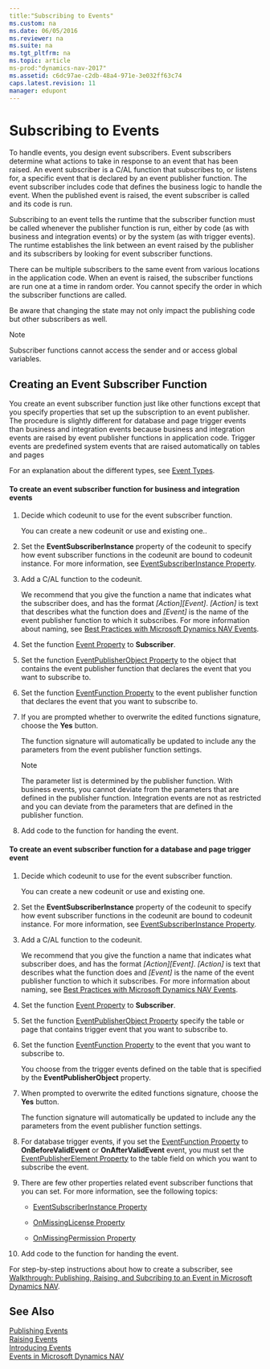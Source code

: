 ```yaml
---
title:"Subscribing to Events"
ms.custom: na
ms.date: 06/05/2016
ms.reviewer: na
ms.suite: na
ms.tgt_pltfrm: na
ms.topic: article
ms-prod:"dynamics-nav-2017"
ms.assetid: c6dc97ae-c2db-48a4-971e-3e032ff63c74
caps.latest.revision: 11
manager: edupont
---
```

# Subscribing to Events
To handle events, you design event subscribers. Event subscribers determine what actions to take in response to an event that has been raised. An event subscriber is a C\/AL function that subscribes to, or listens for, a specific event that is declared by an event publisher function. The event subscriber includes code that defines the business logic to handle the event. When the published event is raised, the event subscriber is called and its code is run.  
  
 Subscribing to an event tells the runtime that the subscriber function must be called whenever the publisher function is run, either by code \(as with business and integration events\) or by the system \(as with trigger events\). The runtime establishes the link between an event raised by the publisher and its subscribers by looking for event subscriber functions.  
  
 There can be multiple subscribers to the same event from various locations in the application code. When an event is raised, the subscriber functions are run one at a time in random order. You cannot specify the order in which the subscriber functions are called.  
  
 Be aware that changing the state may not only impact the publishing code but other subscribers as well.  
  
> [!NOTE]  
>  Subscriber functions cannot access the sender and or access global variables.  
  
## Creating an Event Subscriber Function  
 You create an event subscriber function just like other functions except that you specify properties that set up the subscription to an event publisher. The procedure is slightly different for database and page trigger events than business and integration events because business and integration events are raised by event publisher functions in application code. Trigger events are predefined system events that are raised automatically on tables and pages  
  
 For an explanation about the different types, see [Event Types](Event-Types.md).  
  
#### To create an event subscriber function for business and integration events  
  
1.  Decide which codeunit to use for the event subscriber function.  
  
     You can create a new codeunit or use and existing one..  
  
2.  Set the **EventSubscriberInstance** property of the codeunit to specify how event subscriber functions in the codeunit are bound to codeunit instance. For more information, see [EventSubscriberInstance Property](EventSubscriberInstance-Property.md).  
  
3.  Add a C\/AL function to the codeunit.  
  
     We recommend that you give the function a name that indicates what the subscriber does, and has the format *\[Action\]\[Event\]*. *\[Action\]* is text that describes what the function does and *\[Event\]* is the name of the event publisher function to which it subscribes. For more information about naming, see [Best Practices with Microsoft Dynamics NAV Events](Best-Practices-with-Microsoft-Dynamics-NAV-Events.md).  
  
4.  Set the function [Event Property](Event-Property.md) to **Subscriber**.  
  
5.  Set the function [EventPublisherObject Property](EventPublisherObject-Property.md) to the object that contains the event publisher function that declares the event that you want to subscribe to.  
  
6.  Set the function [EventFunction Property](EventFunction-Property.md) to the event publisher function that declares the event that you want to subscribe to.  
  
7.  If you are prompted whether to overwrite the edited functions signature, choose the **Yes** button.  
  
     The function signature will automatically be updated to include any the parameters from the event publisher function settings.  
  
    > [!NOTE]  
    >  The parameter list is determined by the publisher function. With business events, you cannot deviate from the parameters that are defined in the publisher function. Integration events are not as restricted and you can deviate from the parameters that are defined in the publisher function.  
  
8.  Add code to the function for handing the event.  
  
#### To create an event subscriber function for a database and page trigger event  
  
1.  Decide which codeunit to use for the event subscriber function.  
  
     You can create a new codeunit or use and existing one.  
  
2.  Set the **EventSubscriberInstance** property of the codeunit to specify how event subscriber functions in the codeunit are bound to codeunit instance. For more information, see [EventSubscriberInstance Property](EventSubscriberInstance-Property.md).  
  
3.  Add a C\/AL function to the codeunit.  
  
     We recommend that you give the function a name that indicates what subscriber does, and has the format *\[Action\]\[Event\]*. *\[Action\]* is text that describes what the function does and *\[Event\]* is the name of the event publisher function to which it subscribes. For more information about naming, see [Best Practices with Microsoft Dynamics NAV Events](Best-Practices-with-Microsoft-Dynamics-NAV-Events.md).  
  
4.  Set the function [Event Property](Event-Property.md) to **Subscriber**.  
  
5.  Set the function [EventPublisherObject Property](EventPublisherObject-Property.md) specify the table or page that contains trigger event that you want to subscribe to.  
  
6.  Set the function [EventFunction Property](EventFunction-Property.md) to the event that you want to subscribe to.  
  
     You choose from the trigger events defined on the table that is specified by the **EventPublisherObject** property.  
  
7.  When prompted to overwrite the edited functions signature, choose the **Yes** button.  
  
     The function signature will automatically be updated to include any the parameters from the event publisher function settings.  
  
8.  For database trigger events, if you set the [EventFunction Property](EventFunction-Property.md) to **OnBeforeValidEvent** or **OnAfterValidEvent** event, you must set the [EventPublisherElement Property](EventPublisherElement-Property.md) to the table field on which you want to subscribe the event.  
  
9. There are few other properties related event subscriber functions that you can set. For more information, see the following topics:  
  
    -   [EventSubscriberInstance Property](EventSubscriberInstance-Property.md)  
  
    -   [OnMissingLicense Property](OnMissingLicense-Property.md)  
  
    -   [OnMissingPermission Property](OnMissingPermission-Property.md)  
  
10. Add code to the function for handing the event.  
  
 For step\-by\-step instructions about how to create a subscriber, see [Walkthrough: Publishing, Raising, and Subcribing to an Event in Microsoft Dynamics NAV](../Topic/Walkthrough:%20Publishing,%20Raising,%20and%20Subcribing%20to%20an%20Event%20in%20Microsoft%20Dynamics%20NAV.md).  
  
## See Also  
 [Publishing Events](Publishing-Events.md)   
 [Raising Events](Raising-Events.md)   
 [Introducing Events](Introducing-Events.md)   
 [Events in Microsoft Dynamics NAV](Events-in-Microsoft-Dynamics-NAV.md)